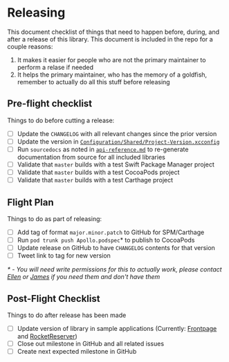 # Releasing

This document checklist of things that need to happen before, during, and after a release of this library. This document is included in the repo for a couple reasons: 
 
1. It makes it easier for people who are not the primary maintainer to perform a relase if needed
2. It helps the primary maintainer, who has the memory of a goldfish, remember to actually do all this stuff before releasing

## Pre-flight checklist

Things to do before cutting a release:

-[ ] Update the `CHANGELOG` with all relevant changes since the prior version
-[ ] Update the version in [`Configuration/Shared/Project-Version.xcconfig`](Configuration/Shared/Project-Version.xcconfig)
-[ ] Run `sourcedocs` as noted in [`api-reference.md`](docs/source/api-reference.md) to re-generate documentation from source for all included libraries
-[ ] Validate that `master` builds with a test Swift Package Manager project
-[ ] Validate that `master` builds with a test CocoaPods project
-[ ] Validate that `master` builds with a test Carthage project 

## Flight Plan

Things to do as part of releasing: 

-[ ] Add tag of format `major.minor.patch` to GitHub for SPM/Carthage
-[ ] Run `pod trunk push Apollo.podspec`* to publish to CocoaPods
-[ ] Update release on GitHub to have `CHANGELOG` contents for that version
-[ ] Tweet link to tag for new version

_* - You will need write permissions for this to actually work, please contact [Ellen](https://github.com/designatednerd) or [James](https://github.com/jbaxleyiii) if you need them and don't have them_

## Post-Flight Checklist

Things to do after release has been made

-[ ] Update version of library in sample applications (Currently: [Frontpage](https://github.com/apollographql/frontpage-ios-app) and [RocketReserver](https://github.com/apollographql/iOSTutorial))
-[ ] Close out milestone in GitHub and all related issues
-[ ] Create next expected milestone in GitHub